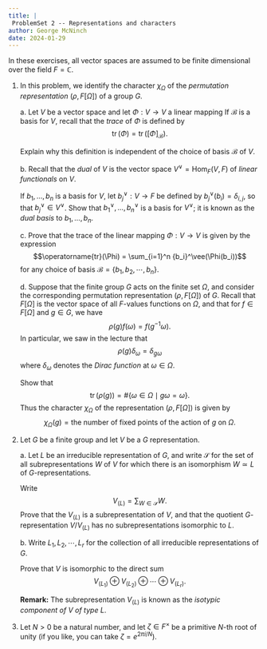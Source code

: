 ```yaml
---
title: |
 ProblemSet 2 -- Representations and characters
author: George McNinch
date: 2024-01-29
---
```


In these exercises, all vector spaces are assumed to be finite
dimensional over the field $F = \mathbb{C}$.

1. In this problem, we identify the character $\chi_\Omega$ of the
   *permutation representation* $(\rho,F[\Omega])$ of a group $G$.
   

   a. Let $V$ be a vector space and let $\Phi:V \to V$ a linear mapping
      If $\mathcal{B}$ is a basis for $V$, recall that the *trace* of $\Phi$
	  is defined by
	  $$\operatorname{tr}(\Phi) = \operatorname{tr}([\Phi]_\mathcal{B}).$$
	  
	  Explain why this definition is independent of the choice of
      basis $\mathcal{B}$ of $V$.

   b. Recall that the *dual* of $V$ is the vector space $V^\vee =
      \operatorname{Hom}_F(V,F)$ of *linear functionals* on $V$.
	  
	  If $b_1,\dots,b_n$ is a basis for $V$, let ${b_j}^\vee:V \to F$
	  be defined by ${b_j}^\vee(b_i) = \delta_{i,j}$, so that
	  ${b_j}^\vee \in V^\vee$. Show that ${b_1}^\vee,\dots,{b_n}^\vee$
	  is a basis for $V^\vee$; it is known as the *dual basis* to
	  $b_1,\dots,b_n$.
	  
   c. Prove that the trace of the linear mapping $\Phi:V \to V$ is
      given by the expression $$\operatorname{tr}(\Phi) = \sum_{i=1}^n
      {b_i}^\vee(\Phi(b_i))$$ for any choice of basis
      $\mathcal{B}=\{b_1,b_2,\cdots,b_n\}$.
	  
   d. Suppose that the finite group $G$ acts on the finite set
      $\Omega$, and consider the corresponding permutation
      representation $(\rho,F[\Omega])$ of $G$. Recall that
      $F[\Omega]$ is the vector space of all $F$-values functions on
      $\Omega$, and that for $f \in F[\Omega]$ and $g \in G$, we have
      $$\rho(g)f(\omega) = f(g^{-1}\omega).$$ In particular, we saw in
      the lecture that $$\rho(g)\delta_\omega = \delta_{g\omega}$$
      where $\delta_\omega$ denotes the *Dirac function* at $\omega
      \in \Omega$.
	  
	  Show that $$\operatorname{tr}(\rho(g)) = \#\{\omega \in \Omega
	  \mid g\omega = \omega\}.$$ Thus the character $\chi_\Omega$ of
	  the representation $(\rho,F[\Omega])$ is given by
	  $$\chi_\Omega(g) = \text{the number of fixed points of the
	  action of $g$ on $\Omega$.}$$
	  
2. Let $G$ be a finite group and let $V$ be a $G$ representation.
   
   a. Let $L$ be an irreducible representation of $G$, and write
      $\mathscr{S}$ for the set of all subrepresentations $W$ of $V$
      for which there is an isomorphism $W \simeq L$ of
      $G$-representations.
	  
	  Write $$V_{(L)} = \sum_{W \in \mathscr{S}} W.$$ Prove that the
	  $V_{(L)}$ is a subrepresentation of $V$, and that the quotient
	  $G$-representation $V/V_{(L)}$ has no subrepresentations
	  isomorphic to $L$.
	  
   b. Write $L_1,L_2,\cdots,L_r$ for the collection of all irreducible
      representations of $G$.
	  
	  Prove that $V$ is isomorphic to the direct sum
	  $$V_{(L_1)} \oplus V_{(L_2)} \oplus \cdots \oplus V_{(L_r)}.$$
	  
   **Remark:** The subrepresentation $V_{(L)}$ is known as the
   *isotypic component of $V$ of type $L$*.


3. Let $N >0$ be a natural number, and let $\zeta \in F^\times$ be a
   primitive $N$-th root of unity (if you like, you can take $\zeta =
   e^{2\pi i/N}$).
